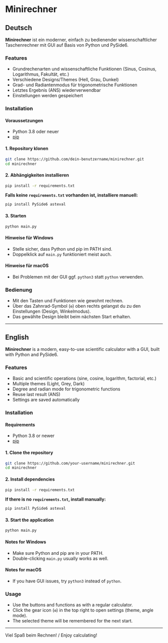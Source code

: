 # Minirechner

## Deutsch

**Minirechner** ist ein moderner, einfach zu bedienender wissenschaftlicher Taschenrechner mit GUI auf Basis von Python und PySide6.

### Features

- Grundrechenarten und wissenschaftliche Funktionen (Sinus, Cosinus, Logarithmus, Fakultät, etc.)
- Verschiedene Designs/Themes (Hell, Grau, Dunkel)
- Grad- und Radiantenmodus für trigonometrische Funktionen
- Letztes Ergebnis (ANS) wiederverwendbar
- Einstellungen werden gespeichert

### Installation

#### Voraussetzungen

- Python 3.8 oder neuer
- [pip](https://pip.pypa.io/en/stable/)

#### 1. Repository klonen

```bash
git clone https://github.com/dein-benutzername/minirechner.git
cd minirechner
```

#### 2. Abhängigkeiten installieren

```bash
pip install -r requirements.txt
```

**Falls keine `requirements.txt` vorhanden ist, installiere manuell:**

```bash
pip install PySide6 asteval
```

#### 3. Starten

```bash
python main.py
```

#### Hinweise für Windows

- Stelle sicher, dass Python und pip im PATH sind.
- Doppelklick auf `main.py` funktioniert meist auch.

#### Hinweise für macOS

- Bei Problemen mit der GUI ggf. `python3` statt `python` verwenden.

### Bedienung

- Mit den Tasten und Funktionen wie gewohnt rechnen.
- Über das Zahnrad-Symbol (`⚙`) oben rechts gelangst du zu den Einstellungen (Design, Winkelmodus).
- Das gewählte Design bleibt beim nächsten Start erhalten.

---

## English

**Minirechner** is a modern, easy-to-use scientific calculator with a GUI, built with Python and PySide6.

### Features

- Basic and scientific operations (sine, cosine, logarithm, factorial, etc.)
- Multiple themes (Light, Grey, Dark)
- Degree and radian mode for trigonometric functions
- Reuse last result (ANS)
- Settings are saved automatically

### Installation

#### Requirements

- Python 3.8 or newer
- [pip](https://pip.pypa.io/en/stable/)

#### 1. Clone the repository

```bash
git clone https://github.com/your-username/minirechner.git
cd minirechner
```

#### 2. Install dependencies

```bash
pip install -r requirements.txt
```

**If there is no `requirements.txt`, install manually:**

```bash
pip install PySide6 asteval
```

#### 3. Start the application

```bash
python main.py
```

#### Notes for Windows

- Make sure Python and pip are in your PATH.
- Double-clicking `main.py` usually works as well.

#### Notes for macOS

- If you have GUI issues, try `python3` instead of `python`.

### Usage

- Use the buttons and functions as with a regular calculator.
- Click the gear icon (`⚙`) in the top right to open settings (theme, angle mode).
- The selected theme will be remembered for the next start.

---

Viel Spaß beim Rechnen! / Enjoy calculating!